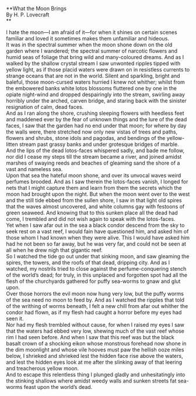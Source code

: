   
**What the Moon Brings  
By H. P. Lovecraft  
**  

I hate the moon—I am afraid of it—for when it shines on certain scenes
familiar and loved it sometimes makes them unfamiliar and hideous.  
It was in the spectral summer when the moon shone down on the old garden where
I wandered; the spectral summer of narcotic flowers and humid seas of foliage
that bring wild and many-coloured dreams. And as I walked by the shallow
crystal stream I saw unwonted ripples tipped with yellow light, as if those
placid waters were drawn on in resistless currents to strange oceans that are
not in the world. Silent and sparkling, bright and baleful, those moon-cursed
waters hurried I knew not whither; whilst from the embowered banks white lotos
blossoms fluttered one by one in the opiate night-wind and dropped
despairingly into the stream, swirling away horribly under the arched, carven
bridge, and staring back with the sinister resignation of calm, dead faces.  
And as I ran along the shore, crushing sleeping flowers with heedless feet and
maddened ever by the fear of unknown things and the lure of the dead faces, I
saw that the garden had no end under that moon; for where by day the walls
were, there stretched now only new vistas of trees and paths, flowers and
shrubs, stone idols and pagodas, and bendings of the yellow-litten stream past
grassy banks and under grotesque bridges of marble. And the lips of the dead
lotos-faces whispered sadly, and bade me follow, nor did I cease my steps till
the stream became a river, and joined amidst marshes of swaying reeds and
beaches of gleaming sand the shore of a vast and nameless sea.  
Upon that sea the hateful moon shone, and over its unvocal waves weird
perfumes brooded. And as I saw therein the lotos-faces vanish, I longed for
nets that I might capture them and learn from them the secrets which the moon
had brought upon the night. But when the moon went over to the west and the
still tide ebbed from the sullen shore, I saw in that light old spires that
the waves almost uncovered, and white columns gay with festoons of green
seaweed. And knowing that to this sunken place all the dead had come, I
trembled and did not wish again to speak with the lotos-faces.  
Yet when I saw afar out in the sea a black condor descend from the sky to seek
rest on a vast reef, I would fain have questioned him, and asked him of those
whom I had known when they were alive. This I would have asked him had he not
been so far away, but he was very far, and could not be seen at all when he
drew nigh that gigantic reef.  
So I watched the tide go out under that sinking moon, and saw gleaming the
spires, the towers, and the roofs of that dead, dripping city. And as I
watched, my nostrils tried to close against the perfume-conquering stench of
the world’s dead; for truly, in this unplaced and forgotten spot had all the
flesh of the churchyards gathered for puffy sea-worms to gnaw and glut upon.  
Over those horrors the evil moon now hung very low, but the puffy worms of the
sea need no moon to feed by. And as I watched the ripples that told of the
writhing of worms beneath, I felt a new chill from afar out whither the condor
had flown, as if my flesh had caught a horror before my eyes had seen it.  
Nor had my flesh trembled without cause, for when I raised my eyes I saw that
the waters had ebbed very low, shewing much of the vast reef whose rim I had
seen before. And when I saw that this reef was but the black basalt crown of a
shocking eikon whose monstrous forehead now shone in the dim moonlight and
whose vile hooves must paw the hellish ooze miles below, I shrieked and
shrieked lest the hidden face rise above the waters, and lest the hidden eyes
look at me after the slinking away of that leering and treacherous yellow
moon.  
And to escape this relentless thing I plunged gladly and unhesitatingly into
the stinking shallows where amidst weedy walls and sunken streets fat sea-
worms feast upon the world’s dead.  

